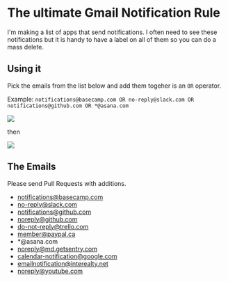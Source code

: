 # The ultimate Gmail Notification Rule

I'm making a list of apps that send notifications. I often need to see these notifications but it is handy to have a label on all of them so you can do a mass delete.

## Using it

Pick the emails from the list below and add them togeher is an `OR` operator. 

Example: `notifications@basecamp.com OR no-reply@slack.com OR notifications@github.com OR *@asana.com` 

![](http://i.imgur.com/KJXEsA7.png)

then

![](http://i.imgur.com/e199yIx.png)

## The Emails

Please send Pull Requests with additions. 

* notifications@basecamp.com
* no-reply@slack.com
* notifications@github.com
* noreply@github.com
* do-not-reply@trello.com
* member@paypal.ca
* *@asana.com
* noreply@md.getsentry.com
* calendar-notification@google.com
* emailnotification@interealty.net
* noreply@youtube.com


